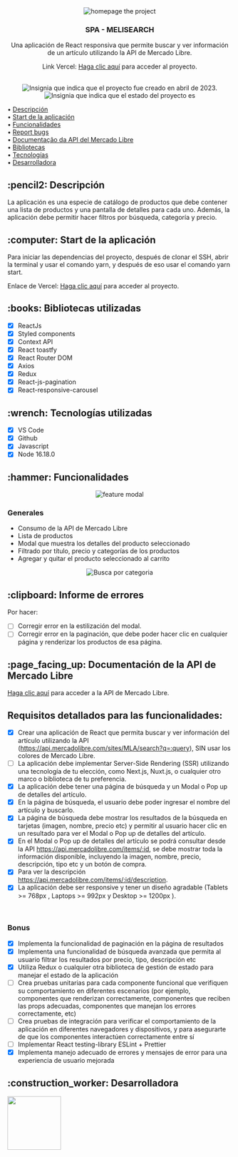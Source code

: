 <div align="center">
<img alt="homepage the project" src="https://github.com/CarolinaOlivaCruz/projet-meli-search/blob/fix/clean-code/src/assets/imgs/designer/app1.png" />
</div>

<div align="center">
<h3>
  SPA - MELISEARCH
</h3>
<p>Una aplicación de React responsiva que permite buscar y ver información de un artículo utilizando la API de Mercado Libre.</p>
Link Vercel: 
<a href="https://y-carolinaolivacruz.vercel.app/">Haga clic aquí</a> para acceder al proyecto.
</div>
<br/>
<p align="center">
    <img alt="Insignia que indica que el proyecto fue creado en abril de 2023." src="https://img.shields.io/badge/Data%20de%20cria%C3%A7%C3%A3o-Abril%2F2023-blue">
    <img alt="Insignia que indica que el estado del proyecto es "En progreso"." src="https://img.shields.io/badge/Status-En progreso-blue">
</p>

• <a href="#Descripción">Descripción</a>
<br>
• <a href="#Start">Start de la aplicación</a>
<br>
• <a href="#funcionalidades">Funcionalidades</a>
<br>
• <a href="#Bugs">Report bugs</a>
<br>
• <a href="#doc">Documentação da API del Mercado Libre</a>
<br>
• <a href="#Bibliotecas">Bibliotecas</a>
<br>
• <a href="#Tecnologías">Tecnologías</a>
<br>
• <a href="# Desarrolladora">Desarrolladora</a>
<br>

<h2 id="Descripción">:pencil2: Descripción</h2>
La aplicación es una especie de catálogo de productos que debe contener una lista de productos y una pantalla de detalles para cada uno. Además, la aplicación debe permitir hacer filtros por búsqueda, categoría y precio.

<h2 id="Start">:computer: Start  de la aplicación</h2>
Para iniciar las dependencias del proyecto, después de clonar el SSH, abrir la terminal y usar el comando yarn, y después de eso usar el comando yarn start.

Enlace de Vercel: 
<a href="https://y-carolinaolivacruz.vercel.app/">Haga clic aquí</a> para acceder al proyecto.

<h2 id="Bibliotecas">:books: Bibliotecas utilizadas</h2>

- [x] ReactJs
- [x] Styled components
- [x] Context API
- [x] React toastfy
- [x] React Router DOM
- [x] Axios
- [x] Redux
- [x] React-js-pagination
- [x] React-responsive-carousel

<h2 id="Tecnologías">:wrench: Tecnologías utilizadas</h2>

- [x] VS Code
- [x] Github
- [x] Javascript
- [x] Node 16.18.0 

<h2 id="funcionalidades">:hammer: Funcionalidades</h2>

<div align="center">
<img alt="feature modal" src="https://github.com/CarolinaOlivaCruz/projet-meli-search/blob/fix/clean-code/src/assets/imgs/designer/app6.png" />
</div>

### Generales
- Consumo de la API de Mercado Libre
- Lista de productos
- Modal que muestra los detalles del producto seleccionado
- Filtrado por título, precio y categorías de los productos
- Agregar y quitar el producto seleccionado al carrito

<div align="center">
<img alt="Busca por categoria" src="https://github.com/CarolinaOlivaCruz/projet-meli-search/blob/fix/clean-code/src/assets/imgs/designer/app3.png" />
</div>

<h2 id="Bugs">:clipboard: Informe de errores</h2>
Por hacer:

- [ ] Corregir error en la estilización del modal.
- [ ] Corregir error en la paginación, que debe poder hacer clic en cualquier página y renderizar los productos de esa página.

<h2 id="doc">:page_facing_up: Documentación de la API de Mercado Libre </h2>
 <a href="https://developers.mercadolibre.com.ar/es_ar/api-docs-es">Haga clic aquí</a> para acceder a la API de Mercado Libre.
 <br/>

 <h2>Requisitos detallados para las funcionalidades:</h2>
 
 - [x] Crear una aplicación de React que permita buscar y ver información del artículo
utilizando la API (https://api.mercadolibre.com/sites/MLA/search?q=:query), SIN usar los colores de
Mercado Libre.
 - [ ] La aplicación debe implementar Server-Side Rendering (SSR) utilizando una
tecnología de tu elección, como Next.js, Nuxt.js, o cualquier otro marco o
biblioteca de tu preferencia.
 - [x] La aplicación debe tener una página de búsqueda y un Modal o Pop up de
detalles del artículo.
 - [x] En la página de búsqueda, el usuario debe poder ingresar el nombre del artículo y
buscarlo.
 - [x] La página de búsqueda debe mostrar los resultados de la búsqueda en tarjetas
(imagen, nombre, precio etc) y permitir al usuario hacer clic en un resultado para
ver el Modal o Pop up de detalles del artículo.
 - [x] En el Modal o Pop up de detalles del artículo se podrá consultar desde la API
https://api.mercadolibre.com/items/:id, se debe mostrar toda la información
disponible, incluyendo la imagen, nombre, precio, descripción, tipo etc y un botón
de compra.
 - [x] Para ver la descripción https://api.mercadolibre.com/items/:id/description.
 - [x] La aplicación debe ser responsive y tener un diseño agradable (Tablets >= 768px ,
Laptops >= 992px y Desktop >= 1200px ).
<br/>
<h3>Bonus</h3>

 - [x] Implementa la funcionalidad de paginación en la página de resultados
 - [x] Implementa una funcionalidad de búsqueda avanzada que permita al usuario
filtrar los resultados por precio, tipo, descripción etc
 - [x] Utiliza Redux o cualquier otra biblioteca de gestión de estado para manejar el
estado de la aplicación
 - [ ] Crea pruebas unitarias para cada componente funcional que verifiquen su
comportamiento en diferentes escenarios (por ejemplo, componentes que
renderizan correctamente, componentes que reciben las props adecuadas,
componentes que manejan los errores correctamente, etc)
 - [ ] Crea pruebas de integración para verificar el comportamiento de la aplicación en
diferentes navegadores y dispositivos, y para asegurarte de que los componentes
interactúen correctamente entre sí
 - [ ] Implementar React testing-library ESLint + Prettier
 - [x] Implementa manejo adecuado de errores y mensajes de error para una
experiencia de usuario mejorada

<h2 id=" Desarrolladora">:construction_worker:  Desarrolladora</h2>
 
<a href="https://github.com/CarolinaOlivaCruz">
  <img width="120px" src="https://avatars.githubusercontent.com/u/78989471?v=4">
</a>
